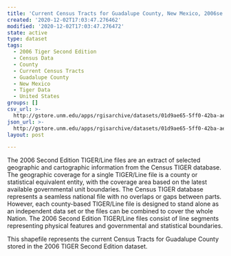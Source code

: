 ```yaml
---
title: 'Current Census Tracts for Guadalupe County, New Mexico, 2006se TIGER'
created: '2020-12-02T17:03:47.276462'
modified: '2020-12-02T17:03:47.276472'
state: active
type: dataset
tags:
  - 2006 Tiger Second Edition
  - Census Data
  - County
  - Current Census Tracts
  - Guadalupe County
  - New Mexico
  - Tiger Data
  - United States
groups: []
csv_url: >-
  http://gstore.unm.edu/apps/rgisarchive/datasets/01d9ae65-5ff0-42ba-aecd-edc7be9ea5fe/tgr2006se_guad_trtcu.derived.csv
json_url: >-
  http://gstore.unm.edu/apps/rgisarchive/datasets/01d9ae65-5ff0-42ba-aecd-edc7be9ea5fe/tgr2006se_guad_trtcu.derived.json
layout: post

---
```

The 2006 Second Edition TIGER/Line files are an extract of selected geographic and cartographic information from the Census TIGER database.  The geographic coverage for a single TIGER/Line file is a county or statistical equivalent entity, with the coverage area based on the latest available governmental unit boundaries. The Census TIGER database represents a seamless national file with no overlaps or gaps between parts.  However, each county-based TIGER/Line file is designed to stand alone as an independent data set or the files can be combined to cover the whole Nation.  The 2006 Second Edition  TIGER/Line files consist of line segments representing physical features and governmental and statistical boundaries.  

This shapefile represents the current Census Tracts for Guadalupe County stored in the 2006 TIGER Second Edition dataset.

